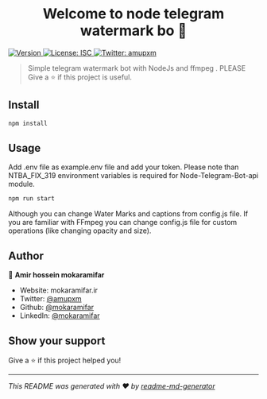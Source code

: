 <h1 align="center">Welcome to node telegram watermark bo 👋</h1>
<p>
  <a href="https://www.npmjs.com/package/node telegram watermark bo" target="_blank">
    <img alt="Version" src="https://img.shields.io/npm/v/node telegram watermark bo.svg">
  </a>
  <a href="#" target="_blank">
    <img alt="License: ISC" src="https://img.shields.io/badge/License-ISC-yellow.svg" />
  </a>
  <a href="https://twitter.com/amupxm" target="_blank">
    <img alt="Twitter: amupxm" src="https://img.shields.io/twitter/follow/amupxm.svg?style=social" />
  </a>
</p>

> Simple telegram watermark bot with NodeJs and ffmpeg .
PLEASE Give a ⭐️ if this project is useful.

## Install

```sh
npm install
```

## Usage
Add .env file as example.env file and add your token.
Please note than NTBA_FIX_319 environment variables is required for Node-Telegram-Bot-api module.
```sh
npm run start
```
Although you can change Water Marks and captions from config.js file.
If you are familiar with FFmpeg you can change config.js file for custom operations (like changing opacity and size).


## Author

👤 **Amir hossein mokaramifar**

* Website: mokaramifar.ir
* Twitter: [@amupxm](https://twitter.com/amupxm)
* Github: [@mokaramifar](https://github.com/mokaramifar)
* LinkedIn: [@mokaramifar](https://linkedin.com/in/mokaramifar)

## Show your support

Give a ⭐️ if this project helped you!

***
_This README was generated with ❤️ by [readme-md-generator](https://github.com/kefranabg/readme-md-generator)_